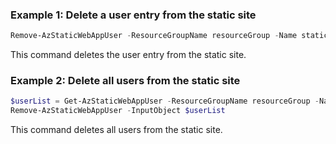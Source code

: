 ### Example 1: Delete a user entry from the static site
```powershell
Remove-AzStaticWebAppUser -ResourceGroupName resourceGroup -Name staticweb01 -Authprovider 'all' -UserId 'xxxxxxxx'

```

This command deletes the user entry from the static site.

### Example 2: Delete all users from the static site
```powershell
$userList = Get-AzStaticWebAppUser -ResourceGroupName resourceGroup -Name staticweb01 -Authprovider all
Remove-AzStaticWebAppUser -InputObject $userList

```

This command deletes all users from the static site.